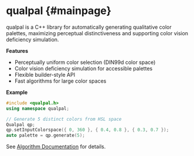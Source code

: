 # qualpal {#mainpage}

qualpal is a C++ library for automatically generating qualitative color palettes,
maximizing perceptual distinctiveness and supporting color vision deficiency simulation.

**Features**

- Perceptually uniform color selection (DIN99d color space)
- Color vision deficiency simulation for accessible palettes
- Flexible builder-style API
- Fast algorithms for large color spaces

**Example**

```cpp
#include <qualpal.h>
using namespace qualpal;

// Generate 5 distinct colors from HSL space
Qualpal qp;
qp.setInputColorspace({ 0, 360 }, { 0.4, 0.8 }, { 0.3, 0.7 });
auto palette = qp.generate(5);
```

See [Algorithm Documentation](#algorithm) for details.
